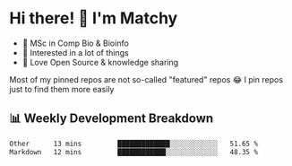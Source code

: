 # Hi there! 👋 I'm Matchy

- 🧬 MSc in Comp Bio & Bioinfo
- 🎈 Interested in a lot of things
- 💜 Love Open Source & knowledge sharing

Most of my pinned repos are not so-called "featured" repos 😂 I pin repos just to find them more easily

## 📊 Weekly Development Breakdown

<!--START_SECTION:waka-->

```txt
Other      13 mins         █████████████░░░░░░░░░░░░   51.65 %
Markdown   12 mins         ████████████░░░░░░░░░░░░░   48.35 %
```

<!--END_SECTION:waka-->
